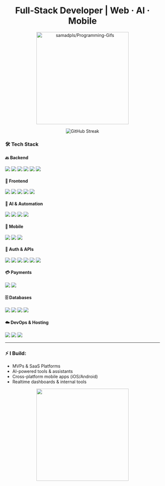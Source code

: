<h1 align="center">Full-Stack Developer | Web · AI · Mobile</h1>

<p align="center">
  <a href="https://github.com/samadpls/Programing-Gifs">
    <img src="https://programing-gifs.vercel.app/" width="300" alt="samadpls/Programming-Gifs">
  </a>
</p>

<p align="center"><p align="center"> 
<p align="center">
  <img src="https://github-readme-streak-stats.herokuapp.com/?user=CosmoPush&theme=onedark" alt="GitHub Streak" />
</p>
 </p> <p align="center">

### 🛠️ Tech Stack

#### 🔙 Backend

<p>
  <img src="https://img.shields.io/badge/Python-3670A0?style=for-the-badge&logo=python&logoColor=white"/>
  <img src="https://img.shields.io/badge/JavaScript-3690A0?style=for-the-badge&logo=javascript&logoColor=white"/>
  <img src="https://img.shields.io/badge/Django-092E20?style=for-the-badge&logo=django&logoColor=white"/>
  <img src="https://img.shields.io/badge/FastAPI-005571?style=for-the-badge&logo=fastapi&logoColor=white"/>
  <img src="https://img.shields.io/badge/Node.js-339933?style=for-the-badge&logo=node.js&logoColor=white"/>
  <img src="https://img.shields.io/badge/Express.js-000000?style=for-the-badge&logo=express&logoColor=white"/>
</p>

#### 🎨 Frontend

<p>
  <img src="https://img.shields.io/badge/React-20232A?style=for-the-badge&logo=react&logoColor=61DAFB"/>
  <img src="https://img.shields.io/badge/Next.js-000000?style=for-the-badge&logo=nextdotjs&logoColor=white"/>
  <img src="https://img.shields.io/badge/TypeScript-007ACC?style=for-the-badge&logo=typescript&logoColor=white"/>
  <img src="https://img.shields.io/badge/TailwindCSS-06B6D4?style=for-the-badge&logo=tailwindcss&logoColor=white"/>
  <img src="https://img.shields.io/badge/MUI-007FFF?style=for-the-badge&logo=mui&logoColor=white"/>
</p>

#### 🤖 AI & Automation

<p>
  <img src="https://img.shields.io/badge/OpenAI-412991?style=for-the-badge&logo=openai&logoColor=white"/>
  <img src="https://img.shields.io/badge/LangChain-black?style=for-the-badge"/>
  <img src="https://img.shields.io/badge/ChatGPT-34d058?style=for-the-badge"/>
  <img src="https://img.shields.io/badge/Vector%20Search-00b894?style=for-the-badge"/>
</p>

#### 📱 Mobile

<p>
  <img src="https://img.shields.io/badge/React_Native-61DAFB?style=for-the-badge&logo=react&logoColor=black"/>
  <img src="https://img.shields.io/badge/Expo-000020?style=for-the-badge&logo=expo&logoColor=white"/>
  <img src="https://img.shields.io/badge/Firebase-FFCA28?style=for-the-badge&logo=firebase&logoColor=black"/>
</p>

#### 🔐 Auth & APIs

<p>
  <img src="https://img.shields.io/badge/JWT-black?style=for-the-badge&logo=jsonwebtokens&logoColor=white"/>
  <img src="https://img.shields.io/badge/OAuth2-3b5998?style=for-the-badge&logo=oauth&logoColor=white"/>
  <img src="https://img.shields.io/badge/GraphQL-E10098?style=for-the-badge&logo=graphql&logoColor=white"/>
  <img src="https://img.shields.io/badge/REST-ff9900?style=for-the-badge"/>
  <img src="https://img.shields.io/badge/WebSockets-0082c9?style=for-the-badge"/>
  <img src="https://img.shields.io/badge/Swagger-85EA2D?style=for-the-badge&logo=swagger&logoColor=black"/>
</p>

#### 💳 Payments

<p>
  <img src="https://img.shields.io/badge/Stripe-635BFF?style=for-the-badge&logo=stripe&logoColor=white"/>
  <img src="https://img.shields.io/badge/PayPal-00457C?style=for-the-badge&logo=paypal&logoColor=white"/>
</p>

#### 🗄️ Databases

<p>
  <img src="https://img.shields.io/badge/PostgreSQL-4169E1?style=for-the-badge&logo=postgresql&logoColor=white"/>
  <img src="https://img.shields.io/badge/MySQL-4479A1?style=for-the-badge&logo=mysql&logoColor=white"/>
  <img src="https://img.shields.io/badge/MongoDB-47A248?style=for-the-badge&logo=mongodb&logoColor=white"/>
  <img src="https://img.shields.io/badge/Supabase-3ECF8E?style=for-the-badge&logo=supabase&logoColor=white"/>
</p>

#### ☁️ DevOps & Hosting

<p>
  <img src="https://img.shields.io/badge/Docker-2496ED?style=for-the-badge&logo=docker&logoColor=white"/>
  <img src="https://img.shields.io/badge/AWS-232F3E?style=for-the-badge&logo=amazonaws&logoColor=white"/>
  <img src="https://img.shields.io/badge/GCP-4285F4?style=for-the-badge&logo=googlecloud&logoColor=white"/>
</p>

---

### ⚡ I Build:

- MVPs & SaaS Platforms
- AI-powered tools & assistants
- Cross-platform mobile apps (iOS/Android)
- Realtime dashboards & internal tools

<p align="center">
  <img src="https://raw.githubusercontent.com/Anmol-Baranwal/Cool-GIFs-For-GitHub/main/Tech/ai.gif" width="300" />
</p>
